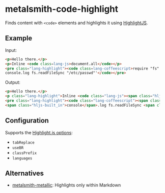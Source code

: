 # metalsmith-code-highlight

Finds content with `<code>` elements and highlights it using [HighlightJS](https://github.com/isagalaev/highlight.js).

## Example

Input:

```html
<p>Hello there.</p>
<p>Inline <code class=lang-js>document.all</code></p>
<pre class="lang-highlight"><code class=lang-coffeescript>require "fs"
console.log fs.readFileSync "/etc/passwd"'</code></pre>
```

Output:

```html
<p>Hello there.</p>
<p class="lang-highlight">Inline <code class="lang-js"><span class="hljs-built_in">document</span>.all</code></p>
<pre class="lang-highlight"><code class="lang-coffeescript"><span class="hljs-built_in">require</span> <span class="hljs-string">"fs"</span>
<span class="hljs-built_in">console</span>.log fs.readFileSync <span class="hljs-string">"/etc/passwd"</span></code></pre>
```

## Configuration

Supports the [Highlight.js options](http://highlightjs.readthedocs.org/en/latest/api.html#configure-options):

* `tabReplace`
* `useBR`
* `classPrefix`
* `languages`

## Alternatives

* [metalsmith-metallic](https://github.com/weswigham/metalsmith-metallic): Highlights only within Markdown
